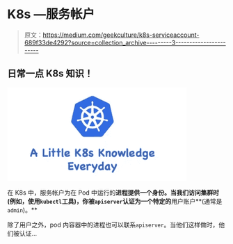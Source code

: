 # K8s —服务帐户

> 原文：<https://medium.com/geekculture/k8s-serviceaccount-689f33de4292?source=collection_archive---------3----------------------->

## 日常一点 K8s 知识！

![](img/5d7ac5b776c803f8386dd84c7ef92207.png)

在 K8s 中，服务帐户为在 Pod 中运行的**进程提供一个身份。当我们访问集群时(例如，使用`kubectl`工具)，你被`apiserver`认证为一个特定的**用户账户**(通常是`admin`)。**

除了用户之外，pod 内容器中的进程也可以联系`apiserver`。当他们这样做时，他们被认证…